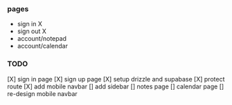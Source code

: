 ### pages

- sign in X
- sign out X
- account/notepad
- account/calendar

### TODO

[X] sign in page
[X] sign up page
[X] setup drizzle and supabase
[X] protect route
[X] add mobile navbar
[] add sidebar
[] notes page
[] calendar page
[] re-design mobile navbar
